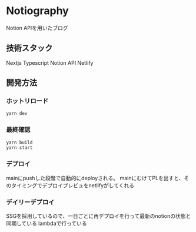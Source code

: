 # Notiography

Notion APIを用いたブログ  

## 技術スタック

Nextjs
Typescript
Notion API
Netlify

## 開発方法

### ホットリロード

```sh
yarn dev
```

### 最終確認

```sh
yarn build
yarn start
```

### デプロイ

mainにpushした段階で自動的にdeployされる。
mainにむけてPLを出すと、そのタイミングでデプロイプレビュをnetlifyがしてくれる

### デイリーデプロイ
SSGを採用しているので、一日ごとに再デプロイを行って最新のnotionの状態と同期している
lambdaで行っている
